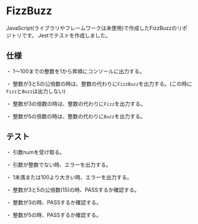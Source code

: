 # FizzBuzz

JavaScript(ライブラリやフレームワークは未使用)で作成したFizzBuzzのリポジトリです。
Jestでテストを作成しました。

## 仕様

・ 1〜100までの整数を1から昇順にコンソールに出力する。

・ 整数が3と5の公倍数の時は、整数の代わりに`FizzBuzz`を出力する。(この時に`Fizz`と`Buzz`は出力しない)

・ 整数が3の倍数の時は、整数の代わりに`Fizz`を出力する。

・ 整数が5の倍数の時は、整数の代わりに`Buzz`を出力する。


## テスト

・ 引数numを受け取る。

・ 引数が整数でない時、エラーを出力する。

・ 1未満または100より大きい時、エラーを出力する。

・ 整数が3と5の公倍数(15)の時、PASSするか確認する。

・ 整数が3の時、PASSするか確認する。

・ 整数が5の時、PASSするか確認する。
